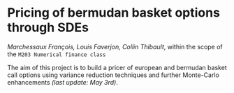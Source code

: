 # Pricing of bermudan basket options through SDEs
*Marchessaux François, Louis Faverjon, Collin Thibault*, within the scope of the ```M203 Numerical finance class```

The aim of this project is to build a pricer of european and bermudan basket call options using variance reduction techniques and further Monte-Carlo enhancements *(last update: May 3rd)*.
